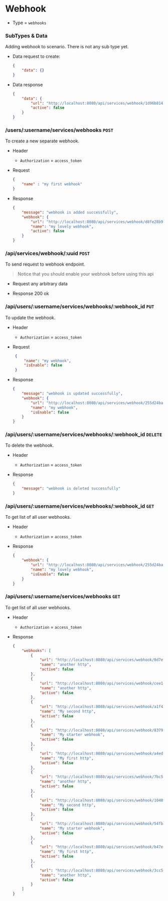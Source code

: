 # Webhook
- Type = `webhooks`

### SubTypes & Data
Adding webhook to scenario. There is not any sub type yet.
- Data request to create:
    ```json
    {
        "data": {}
    }
    ```

- Data response
    ```json
    {
        "data": {
            "url": "http://localhost:8080/api/services/webhook/1d96b814-2b6a-4e61-8360-d0580bbc332a",
            "active": false
        }
    }
    ```
   

### /users/:username/services/webhooks `POST`
To create a new separate webhook.
- Header
    - `Authorization` = `access_token`
    
- Request
    ```json
    {
        "name" : "my first webhook"
    }
    ```

- Response
    ```json
    {
        "message": "webhook is added successfully",
        "webhook": {
            "url": "http://localhost:8080/api/services/webhook/d8fe28b9-738c-4d00-9630-a4492db87719",
            "name": "my lovely webhook",
            "active": false
        }
    }
    ```

### /api/services/webhook/:uuid `POST`
To send request to webhook endpoint.
> Notice that you should enable your webhook before using this api
- Request
    any arbitrary data

- Response
    200 ok

### /api/users/:username/services/webhooks/:webhook_id `PUT`
To update the webhook.
- Header
    - `Authorization` = `access_token`

- Request
   ```json
    {
        "name": "my webhook",
        "isEnable": false
    }
    ```
  
- Response
    ```json
    {
        "message": "webhook is updated successfully",
        "webhook": {
            "url": "http://localhost:8080/api/services/webhook/255d24ba-eef5-4968-bd38-2c35fd5cdaec",
            "name": "my webhook",
            "isEnable": false
        }
    }
    ```

### /api/users/:username/services/webhooks/:webhook_id `DELETE`
To delete the webhook.
- Header
    - `Authorization` = `access_token`

- Response
    ```json
    {
        "message": "webhook is deleted successfully"
    }
    ```

### /api/users/:username/services/webhooks/:webhook_id `GET`
To get list of all user webhooks. 
- Header
    - `Authorization` = `access_token`
    
- Response 
    ```json
    {
        "webhook": {
            "url": "http://localhost:8080/api/services/webhook/255d24ba-eef5-4968-bd38-2c35fd5cdaec",
            "name": "my lovely webhook",
            "isEnable": false
        }
    }
    ```

### /api/users/:username/services/webhooks `GET`
To get list of all user webhooks. 
- Header
    - `Authorization` = `access_token`

- Response
    ```json
    {
        "webhooks": [
            {
                "url": "http://localhost:8080/api/services/webhook/0d7ecca0-55b7-402e-90e3-279a148ecd19",
                "name": "another http",
                "active": false
            },
            {
                "url": "http://localhost:8080/api/services/webhook/cee118b5-8999-4347-a025-0065e9fa9cd7",
                "name": "another http",
                "active": false
            },
            {
                "url": "http://localhost:8080/api/services/webhook/a1f42e4a-06f0-4967-8fde-20c11ab8f714",
                "name": "My second http",
                "active": false
            },
            {
                "url": "http://localhost:8080/api/services/webhook/83796a75-e1f1-4579-b716-6d020caf3845",
                "name": "My starter webhook",
                "active": false
            },
            {
                "url": "http://localhost:8080/api/services/webhook/a4ed49bc-62e3-48f0-8b0c-6c503ebb1538",
                "name": "My first http",
                "active": false
            },
            {
                "url": "http://localhost:8080/api/services/webhook/7bc5ffb1-0630-46d2-b2b2-07a4c9f795b0",
                "name": "another http",
                "active": false
            },
            {
                "url": "http://localhost:8080/api/services/webhook/1048ba09-d9e1-4c15-ac5d-69e66ef7c4ac",
                "name": "My second http",
                "active": false
            },
            {
                "url": "http://localhost:8080/api/services/webhook/54fb2628-73ce-460f-98b2-eb8e9636c484",
                "name": "My starter webhook",
                "active": false
            },
            {
                "url": "http://localhost:8080/api/services/webhook/b47eab40-b2d9-48cc-b0e6-c9b8250aa5d1",
                "name": "My first http",
                "active": false
            },
            {
                "url": "http://localhost:8080/api/services/webhook/3cc5eae1-344a-40c1-844b-3c3047c8431e",
                "name": "another http",
                "active": false
            }
        ]
    }
    ```